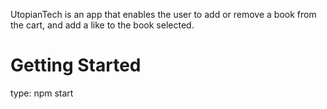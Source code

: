 UtopianTech is an app that enables the user to add or remove a book from the cart, and add a like to the book selected.

# Getting Started
type:
npm start